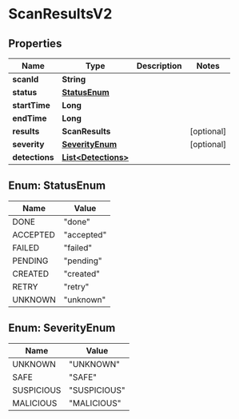

# ScanResultsV2


## Properties

| Name | Type | Description | Notes |
|------------ | ------------- | ------------- | -------------|
|**scanId** | **String** |  |  |
|**status** | [**StatusEnum**](#StatusEnum) |  |  |
|**startTime** | **Long** |  |  |
|**endTime** | **Long** |  |  |
|**results** | **ScanResults** |  |  [optional] |
|**severity** | [**SeverityEnum**](#SeverityEnum) |  |  [optional] |
|**detections** | [**List&lt;Detections&gt;**](Detections.md) |  |  |



## Enum: StatusEnum

| Name | Value |
|---- | -----|
| DONE | &quot;done&quot; |
| ACCEPTED | &quot;accepted&quot; |
| FAILED | &quot;failed&quot; |
| PENDING | &quot;pending&quot; |
| CREATED | &quot;created&quot; |
| RETRY | &quot;retry&quot; |
| UNKNOWN | &quot;unknown&quot; |



## Enum: SeverityEnum

| Name | Value |
|---- | -----|
| UNKNOWN | &quot;UNKNOWN&quot; |
| SAFE | &quot;SAFE&quot; |
| SUSPICIOUS | &quot;SUSPICIOUS&quot; |
| MALICIOUS | &quot;MALICIOUS&quot; |



